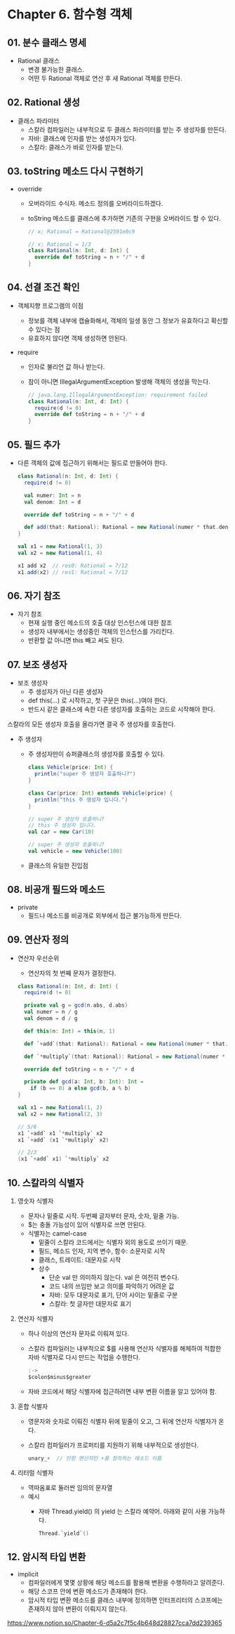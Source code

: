 # Chapter 6. 함수형 객체


## 01. 분수 클래스 명세


- Rational 클래스
    - 변경 불가능한 클래스.
    - 어떤 두 Rational 객체로 연산 후 새 Rational 객체를 만든다.

## 02. Rational 생성


- 클래스 파라미터
    - 스칼라 컴파일러는 내부적으로 두 클래스 파라미터를 받는 주 생성자를 만든다.
    - 자바: 클래스에 인자를 받는 생성자가 있다.
    - 스칼라: 클래스가 바로 인자를 받는다.

## 03. toString 메소드 다시 구현하기


- override
    - 오버라이드 수식자. 메소드 정의를 오버라이드하겠다.
    - toString 메소드를 클래스에 추가하면 기존의 구현을 오버라이드 할 수 있다.

        ```scala
        // x: Rational = Rational@2591e0c9

        // x: Rational = 1/3
        class Rational(n: Int, d: Int) {
          override def toString = n + "/" + d
        }
        ```

## 04. 선결 조건 확인


- 객체지향 프로그램의 이점
    - 정보를 객체 내부에 캡슐화해서, 객체의 일생 동안 그 정보가 유효하다고 확신할 수 있다는 점
    - 유효하지 않다면 객체 생성하면 안된다.

- require
    - 인자로 불리언 값 하나 받는다.
    - 참이 아니면 IllegalArgumentException 발생해 객체의 생성을 막는다.

        ```scala
        // java.lang.IllegalArgumentException: requirement failed
        class Rational(n: Int, d: Int) {
          require(d != 0)
          override def toString = n + "/" + d
        }
        ```

## 05. 필드 추가


- 다른 객체의 값에 접근하기 위해서는 필드로 만들어야 한다.

    ```scala
    class Rational(n: Int, d: Int) {
      require(d != 0)

      val numer: Int = n
      val denom: Int = d

      override def toString = n + "/" + d

      def add(that: Rational): Rational = new Rational(numer * that.denom + that.numer * denom, denom * that.denom)
    }

    val x1 = new Rational(1, 3)
    val x2 = new Rational(1, 4)

    x1 add x2  // res0: Rational = 7/12
    x1.add(x2) // res1: Rational = 7/12
    ```

## 06. 자기 참조


- 자기 참조
    - 현재 실행 중인 메소드의 호출 대상 인스턴스에 대한 참조
    - 생성자 내부에서는 생성중인 객체의 인스턴스를 가리킨다.
    - 반환할 값 아니면 this 빼고 써도 된다.

## 07. 보조 생성자


- 보조 생성자
    - 주 생성자가 아닌 다른 생성자
    - def this(...) 로 시작하고, 첫 구문은 this(...)여야 한다.
    - 반드시 같은 클래스에 속한 다른 생성자를 호출하는 코드로 시작해야 한다.

스칼라의 모든 생성자 호출을 올라가면 결국 주 생성자를 호출한다.

- 주 생성자
    - 주 생성자만이 슈퍼클래스의 생성자를 호출할 수 있다.

        ```scala
        class Vehicle(price: Int) {
          println("super 주 생성자 호출하니?")
        }

        class Car(price: Int) extends Vehicle(price) {
          println("this 주 생성자 입니다.")
        }

        // super 주 생성자 호출하니?
        // this 주 생성자 입니다.
        val car = new Car(10)

        // super 주 생성자 호출하니?
        val vehicle = new Vehicle(100)
        ```

    - 클래스의 유일한 진입점

## 08. 비공개 필드와 메소드


- private
    - 필드나 메소드를 비공개로 외부에서 접근 불가능하게 만든다.

## 09. 연산자 정의


- 연산자 우선순위
    - 연산자의 첫 번째 문자가 결정한다.

    ```scala
    class Rational(n: Int, d: Int) {
      require(d != 0)

      private val g = gcd(n.abs, d.abs)
      val numer = n / g
      val denom = d / g

      def this(n: Int) = this(n, 1)

      def `+add`(that: Rational): Rational = new Rational(numer * that.denom + that.numer * denom, denom * that.denom)

      def `*multiply`(that: Rational): Rational = new Rational(numer * that.numer, denom * that.denom)

      override def toString = n + "/" + d

      private def gcd(a: Int, b: Int): Int =
        if (b == 0) a else gcd(b, a % b)
    }

    val x1 = new Rational(1, 2)
    val x2 = new Rational(2, 3)

    // 5/6
    x1 `+add` x1 `*multiply` x2
    x1 `+add` (x1 `*multiply` x2)

    // 2/3
    (x1 `+add` x1) `*multiply` x2
    ```

## 10. 스칼라의 식별자


1. 영숫자 식별자
    - 문자나 밑줄로 시작. 두번째 글자부터 문자, 숫자, 밑줄 가능.
    - $는 충돌 가능성이 있어 식별자로 쓰면 안된다.
    - 식별자는 camel-case
        - 밑줄이 스칼라 코드에서는 식별자 외의 용도로 쓰이기 때문.
        - 필드, 메소드 인자, 지역 변수, 함수: 소문자로 시작
        - 클래스, 트레이트: 대문자로 시작
        - 상수
            - 단순 val 만 의미하지 않는다. val 은 여전히 변수다.
            - 코드 내의 쓰임만 보고 의미를 파악하기 어려운 값
            - 자바: 모두 대문자로 표기, 단어 사이는 밑줄로 구분
            - 스칼라: 첫 글자만 대문자로 표기
2. 연산자 식별자
    - 하나 이상의 연산자 문자로 이뤄져 있다.
    - 스칼라 컴파일러는 내부적으로 $를 사용해 연산자 식별자를 해체하여 적합한 자바 식별자로 다시 만드는 작업을 수행한다.

        ```scala
        :->
        $colon$minus$greater
        ```

    - 자바 코드에서 해당 식별자에 접근하려면 내부 변환 이름을 알고 있어야 함.
3. 혼합 식별자
    - 영문자와 숫자로 이뤄진 식별자 뒤에 밑줄이 오고, 그 뒤에 연산자 식별자가 온다.
    - 스칼라 컴파일러가 프로퍼티를 지원하기 위해 내부적으로 생성한다.

        ```scala
        unary_+  // 단항 연산자인 +를 정의하는 메소드 이름
        ```

4. 리터럴 식별자
    - 역따옴표로 둘러싼 임의의 문자열
    - 예시
        - 자바 Thread.yield() 의 yield 는 스칼라 예약어. 아래와 같이 사용 가능하다.

            ```scala
            Thread.`yield`()
            ```

## 12. 암시적 타입 변환


- implicit
    - 컴파일러에게 몇몇 상황에 해당 메소드를 활용해 변환을 수행하라고 알려준다.
    - 해당 스코프 안에 변환 메소드가 존재해야 한다.
    - 암시적 타입 변환 메소드를 클래스 내부에 정의하면 인터프리터의 스코프에는 존재하지 않아 변환이 이뤄지지 않는다.

https://www.notion.so/Chapter-6-d5a2c7f5c4b648d28827cca7dd239365
